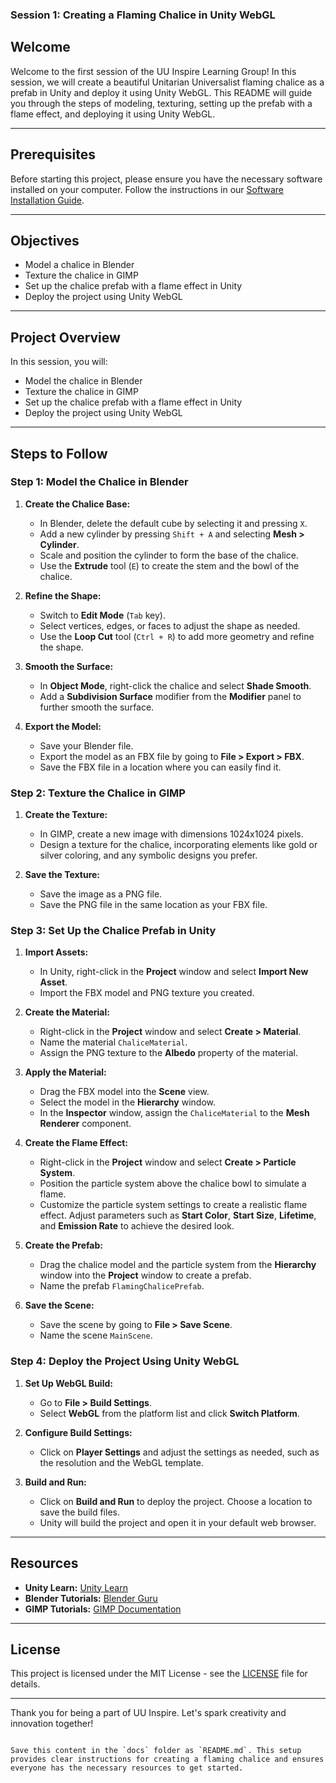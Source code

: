 ### Session 1: Creating a Flaming Chalice in Unity WebGL

## Welcome

Welcome to the first session of the UU Inspire Learning Group! In this session, we will create a beautiful Unitarian Universalist flaming chalice as a prefab in Unity and deploy it using Unity WebGL. This README will guide you through the steps of modeling, texturing, setting up the prefab with a flame effect, and deploying it using Unity WebGL.

---

## Prerequisites

Before starting this project, please ensure you have the necessary software installed on your computer. Follow the instructions in our [Software Installation Guide](PREREQUISITES.md).

---

## Objectives

- Model a chalice in Blender
- Texture the chalice in GIMP
- Set up the chalice prefab with a flame effect in Unity
- Deploy the project using Unity WebGL

---

## Project Overview

In this session, you will:
- Model the chalice in Blender
- Texture the chalice in GIMP
- Set up the chalice prefab with a flame effect in Unity
- Deploy the project using Unity WebGL

---

## Steps to Follow

### Step 1: Model the Chalice in Blender

1. **Create the Chalice Base:**
   - In Blender, delete the default cube by selecting it and pressing `X`.
   - Add a new cylinder by pressing `Shift + A` and selecting **Mesh > Cylinder**.
   - Scale and position the cylinder to form the base of the chalice.
   - Use the **Extrude** tool (`E`) to create the stem and the bowl of the chalice.

2. **Refine the Shape:**
   - Switch to **Edit Mode** (`Tab` key).
   - Select vertices, edges, or faces to adjust the shape as needed.
   - Use the **Loop Cut** tool (`Ctrl + R`) to add more geometry and refine the shape.

3. **Smooth the Surface:**
   - In **Object Mode**, right-click the chalice and select **Shade Smooth**.
   - Add a **Subdivision Surface** modifier from the **Modifier** panel to further smooth the surface.

4. **Export the Model:**
   - Save your Blender file.
   - Export the model as an FBX file by going to **File > Export > FBX**.
   - Save the FBX file in a location where you can easily find it.

### Step 2: Texture the Chalice in GIMP

1. **Create the Texture:**
   - In GIMP, create a new image with dimensions 1024x1024 pixels.
   - Design a texture for the chalice, incorporating elements like gold or silver coloring, and any symbolic designs you prefer.

2. **Save the Texture:**
   - Save the image as a PNG file.
   - Save the PNG file in the same location as your FBX file.

### Step 3: Set Up the Chalice Prefab in Unity

1. **Import Assets:**
   - In Unity, right-click in the **Project** window and select **Import New Asset**.
   - Import the FBX model and PNG texture you created.

2. **Create the Material:**
   - Right-click in the **Project** window and select **Create > Material**.
   - Name the material `ChaliceMaterial`.
   - Assign the PNG texture to the **Albedo** property of the material.

3. **Apply the Material:**
   - Drag the FBX model into the **Scene** view.
   - Select the model in the **Hierarchy** window.
   - In the **Inspector** window, assign the `ChaliceMaterial` to the **Mesh Renderer** component.

4. **Create the Flame Effect:**
   - Right-click in the **Project** window and select **Create > Particle System**.
   - Position the particle system above the chalice bowl to simulate a flame.
   - Customize the particle system settings to create a realistic flame effect. Adjust parameters such as **Start Color**, **Start Size**, **Lifetime**, and **Emission Rate** to achieve the desired look.

5. **Create the Prefab:**
   - Drag the chalice model and the particle system from the **Hierarchy** window into the **Project** window to create a prefab.
   - Name the prefab `FlamingChalicePrefab`.

6. **Save the Scene:**
   - Save the scene by going to **File > Save Scene**.
   - Name the scene `MainScene`.

### Step 4: Deploy the Project Using Unity WebGL

1. **Set Up WebGL Build:**
   - Go to **File > Build Settings**.
   - Select **WebGL** from the platform list and click **Switch Platform**.

2. **Configure Build Settings:**
   - Click on **Player Settings** and adjust the settings as needed, such as the resolution and the WebGL template.

3. **Build and Run:**
   - Click on **Build and Run** to deploy the project. Choose a location to save the build files.
   - Unity will build the project and open it in your default web browser.

---

## Resources

- **Unity Learn:** <a href="https://learn.unity.com/" target="_blank">Unity Learn</a>
- **Blender Tutorials:** <a href="https://www.blenderguru.com/" target="_blank">Blender Guru</a>
- **GIMP Tutorials:** <a href="https://www.gimp.org/tutorials/" target="_blank">GIMP Documentation</a>

---

## License

This project is licensed under the MIT License - see the [LICENSE](..%2FLICENSE) file for details.

---

Thank you for being a part of UU Inspire. Let's spark creativity and innovation together!
```

Save this content in the `docs` folder as `README.md`. This setup provides clear instructions for creating a flaming chalice and ensures everyone has the necessary resources to get started.